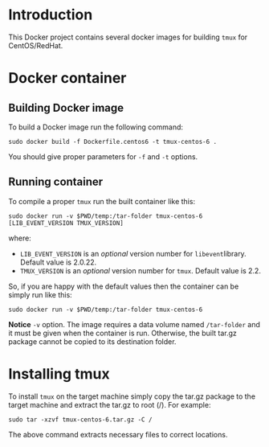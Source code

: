 # Introduction

This Docker project contains several docker images for building `tmux` for
CentOS/RedHat.

# Docker container

## Building Docker image

To build a Docker image run the following command:

```
sudo docker build -f Dockerfile.centos6 -t tmux-centos-6 .
```

You should give proper parameters for `-f` and `-t` options.

## Running container

To compile a proper `tmux` run the built container like this:

```
sudo docker run -v $PWD/temp:/tar-folder tmux-centos-6 [LIB_EVENT_VERSION TMUX_VERSION]
```

where:

*   `LIB_EVENT_VERSION` is an *optional* version number for `libevent`library. Default value is 2.0.22.
*  `TMUX_VERSION` is an *optional* version number for `tmux`. Default value is 2.2.

So, if you are happy with the default values then the container can be simply run like this:

```
sudo docker run -v $PWD/temp:/tar-folder tmux-centos-6
```

**Notice** `-v` option. The image requires a data volume named `/tar-folder` and it must be given when the container is run. Otherwise, the built tar.gz package cannot be copied to its destination folder.

# Installing tmux

To install `tmux` on the target machine simply copy the tar.gz package to the target machine and extract the tar.gz to root (/). For example:

```
sudo tar -xzvf tmux-centos-6.tar.gz -C /
```

The above command extracts necessary files to correct locations.
